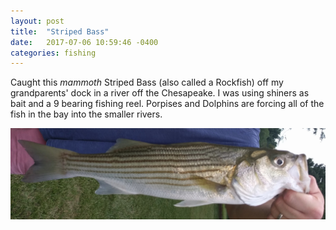 ```yaml
---
layout: post
title:  "Striped Bass"
date:   2017-07-06 10:59:46 -0400
categories: fishing 
---
```


Caught this *mammoth* Striped Bass (also called a Rockfish) off my grandparents' dock in a river off the Chesapeake. I was using shiners as bait and a 9 bearing fishing reel. Porpises and Dolphins are forcing all of the fish in the bay into the smaller rivers. 

![19-inch striped bass](/images/bass.jpg "a 19-inch striped bass")

